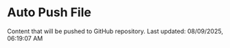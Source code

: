 # Auto Push File

Content that will be pushed to GitHub repository.
Last updated: 08/09/2025, 06:19:07 AM